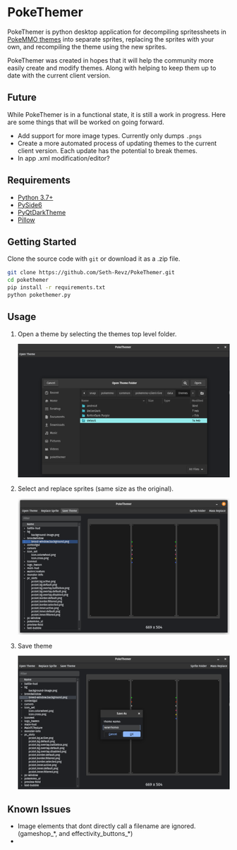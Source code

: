 PokeThemer  
==========  

PokeThemer is python desktop application for decompiling spritessheets in [PokeMMO themes](https://forums.pokemmo.com/index.php?/forum/33-client-customization/) into separate sprites, replacing the sprites with your own, and recompiling the theme using the new sprites.  

PokeThemer was created in hopes that it will help the community more easily create and modify themes. Along with helping to keep them up to date with the current client version.  

## Future   

While PokeThemer is in a functional state, it is still a work in progress. Here are some things that will be worked on going forward.  
- Add support for more image types. Currently only dumps `.pngs`  
- Create a more automated process of updating themes to the current client version. Each update has the potential to break themes.  
- In app .xml modification/editor?  


## Requirements  

- [Python 3.7+](https://www.python.org/downloads/)  
- [PySide6](https://pypi.org/project/PySide6/)  
- [PyQtDarkTheme](https://pypi.org/project/pyqtdarktheme/)  
- [Pillow](https://pypi.org/project/pillow/)  

## Getting Started  

Clone the source code with `git` or download it as a .zip file.  

```bash
git clone https://github.com/Seth-Revz/PokeThemer.git
cd pokethemer
pip install -r requirements.txt
python pokethemer.py
```  

## Usage  

1. Open a theme by selecting the themes top level folder.  

    <img alt='opentheme' width=600 src='https://github.com/Seth-Revz/PokeThemer/blob/main/.github/screenshot1.png'>  


2. Select and replace sprites (same size as the original).  

    <img alt='replacesprite' width=600 src='https://github.com/Seth-Revz/PokeThemer/blob/main/.github/screenshot2.png'>  

3. Save theme  

    <img alt='savetheme' width=600 src='https://github.com/Seth-Revz/PokeThemer/blob/main/.github/screenshot3.png'>  

## Known Issues

- Image elements that dont directly call a filename are ignored. (gameshop_\*, and effectivity_buttons_\*)
- 
